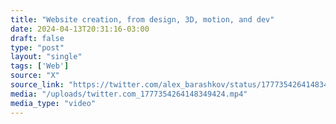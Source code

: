 ```yaml
---
title: "Website creation, from design, 3D, motion, and dev"
date: 2024-04-13T20:31:16-03:00
draft: false
type: "post"
layout: "single"
tags: ['Web']
source: "X"
source_link: "https://twitter.com/alex_barashkov/status/1777354264148349424"
media: "/uploads/twitter.com_1777354264148349424.mp4"
media_type: "video"
---
```


